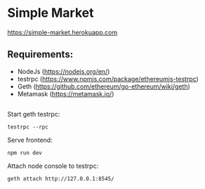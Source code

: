 # Simple Market

https://simple-market.herokuapp.com

## Requirements:

- NodeJs (https://nodejs.org/en/)
- testrpc (https://www.npmjs.com/package/ethereumjs-testrpc)
- Geth (https://github.com/ethereum/go-ethereum/wiki/geth)
- Metamask (https://metamask.io/)

## 

Start geth testrpc:
```
testrpc --rpc
```

Serve frontend:
```
npm run dev
```

Attach node console to testrpc:
```
geth attach http://127.0.0.1:8545/
```
